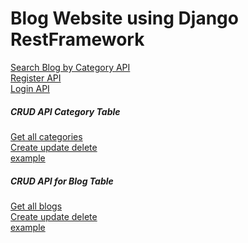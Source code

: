 # Blog Website using Django RestFramework
[Search Blog by Category API](http://127.0.0.1:8000/blog/?q=Horror)\
[Register API](http://127.0.0.1:8000/api/register/)\
[Login API](http://127.0.0.1:8000/api/login/)
##### CRUD API Category Table
[Get all categories](http://127.0.0.1:8000/category/)\
[Create update delete](http://127.0.0.1:8000/category_detail/<int:pk>)\
[example](http://127.0.0.1:8000/category_detail/3)
##### CRUD API for Blog Table
[Get all blogs](http://127.0.0.1:8000/blog/)\
[Create update delete](http://127.0.0.1:8000/blog_detail/<int:pk>)\
[example](http://127.0.0.1:8000/blog_detail/5)
